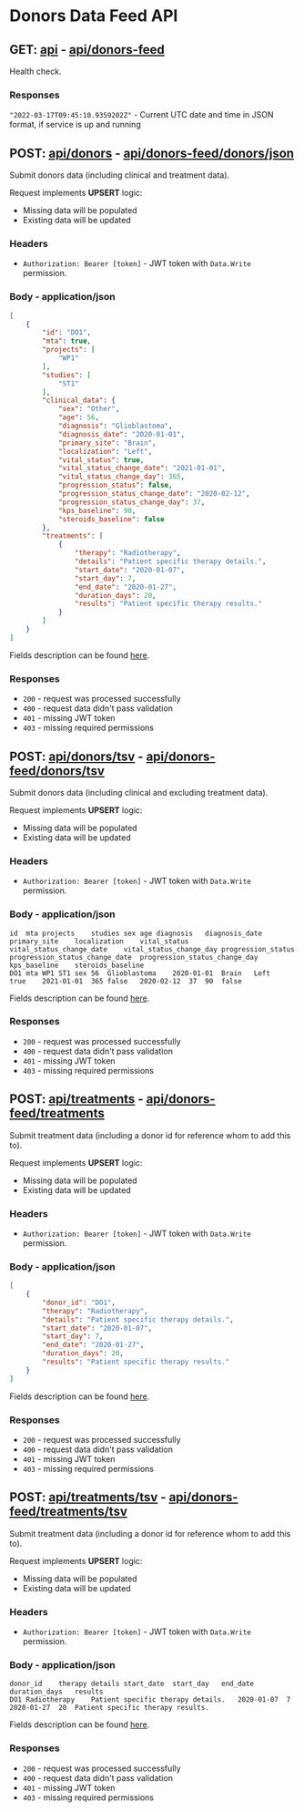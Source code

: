 # Donors Data Feed API

## GET: [api](http://localhost:5100/api) - [api/donors-feed](https://localhost/api/donors-feed)
Health check.

### Responses
`"2022-03-17T09:45:10.9359202Z"` - Current UTC date and time in JSON format, if service is up and running


## POST: [api/donors](http://localhost:5100/api/donors) - [api/donors-feed/donors/json](https://localhost/api/donors-feed/donors)
Submit donors data (including clinical and treatment data).

Request implements **UPSERT** logic:
- Missing data will be populated
- Existing data will be updated

### Headers
- `Authorization: Bearer [token]` - JWT token with `Data.Write` permission.

### Body - application/json
```json
[
    {
        "id": "DO1",
        "mta": true,
        "projects": [
            "WP1"
        ],
        "studies": [
            "ST1"
        ],
        "clinical_data": {
            "sex": "Other",
            "age": 56,
            "diagnosis": "Glioblastoma",
            "diagnosis_date": "2020-01-01",
            "primary_site": "Brain",
            "localization": "Left",
            "vital_status": true,
            "vital_status_change_date": "2021-01-01",
            "vital_status_change_day": 365,
            "progression_status": false,
            "progression_status_change_date": "2020-02-12",
            "progression_status_change_day": 37,
            "kps_baseline": 90,
            "steroids_baseline": false
        },
        "treatments": [
            {
                "therapy": "Radiotherapy",
                "details": "Patient specific therapy details.",
                "start_date": "2020-01-07",
                "start_day": 7,
                "end_date": "2020-01-27",
                "duration_days": 20,
                "results": "Patient specific therapy results."
            }
        ]
    }
]
```
Fields description can be found [here](api-donors-models.md).

### Responses
- `200` - request was processed successfully
- `400` - request data didn't pass validation
- `401` - missing JWT token
- `403` - missing required permissions


## POST: [api/donors/tsv](http://localhost:5100/api/donors/tsv) - [api/donors-feed/donors/tsv](https://localhost/api/donors-feed/donors/tsv)
Submit donors data (including clinical and excluding treatment data).

Request implements **UPSERT** logic:
- Missing data will be populated
- Existing data will be updated

### Headers
- `Authorization: Bearer [token]` - JWT token with `Data.Write` permission.

### Body - application/json
```tsv
id	mta	projects	studies	sex	age	diagnosis	diagnosis_date	primary_site	localization	vital_status	vital_status_change_date	vital_status_change_day	progression_status	progression_status_change_date	progression_status_change_day	kps_baseline	steroids_baseline
DO1	mta	WP1	ST1	sex	56	Glioblastoma	2020-01-01	Brain	Left	true	2021-01-01	365	false	2020-02-12	37	90	false

```
Fields description can be found [here](api-donors-models.md).

### Responses
- `200` - request was processed successfully
- `400` - request data didn't pass validation
- `401` - missing JWT token
- `403` - missing required permissions


## POST: [api/treatments](http://localhost:5100/api/treatments) - [api/donors-feed/treatments](https://localhost/api/donors-feed/treatments)
Submit treatment data (including a donor id for reference whom to add this to).

Request implements **UPSERT** logic:
- Missing data will be populated
- Existing data will be updated

### Headers
- `Authorization: Bearer [token]` - JWT token with `Data.Write` permission.

### Body - application/json
```json
[
    {
        "donor_id": "DO1",
        "therapy": "Radiotherapy",
        "details": "Patient specific therapy details.",
        "start_date": "2020-01-07",
        "start_day": 7,
        "end_date": "2020-01-27",
        "duration_days": 20,
        "results": "Patient specific therapy results."
    }
]
```
Fields description can be found [here](api-treatments-models.md).

### Responses
- `200` - request was processed successfully
- `400` - request data didn't pass validation
- `401` - missing JWT token
- `403` - missing required permissions


## POST: [api/treatments/tsv](http://localhost:5100/api/treatments/tsv) - [api/donors-feed/treatments/tsv](https://localhost/api/donors-feed/treatments/tsv)
Submit treatment data (including a donor id for reference whom to add this to).

Request implements **UPSERT** logic:
- Missing data will be populated
- Existing data will be updated

### Headers
- `Authorization: Bearer [token]` - JWT token with `Data.Write` permission.

### Body - application/json
```tsv
donor_id	therapy	details	start_date	start_day	end_date	duration_days	results
DO1	Radiotherapy	Patient specific therapy details.	2020-01-07	7	2020-01-27	20	Patient specific therapy results.

```
Fields description can be found [here](api-treatments-models.md).

### Responses
- `200` - request was processed successfully
- `400` - request data didn't pass validation
- `401` - missing JWT token
- `403` - missing required permissions

